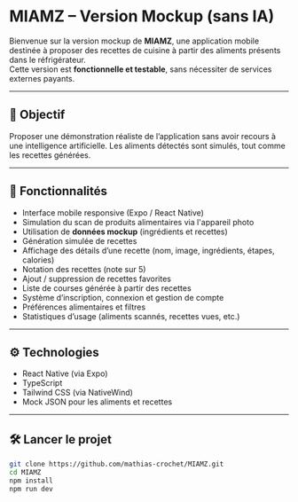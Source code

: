 # MIAMZ – Version Mockup (sans IA)

Bienvenue sur la version mockup de **MIAMZ**, une application mobile destinée à proposer des recettes de cuisine à partir des aliments présents dans le réfrigérateur.  
Cette version est **fonctionnelle et testable**, sans nécessiter de services externes payants.

---

## 🎯 Objectif

Proposer une démonstration réaliste de l’application sans avoir recours à une intelligence artificielle. Les aliments détectés sont simulés, tout comme les recettes générées.

---

## 📱 Fonctionnalités

- Interface mobile responsive (Expo / React Native)
- Simulation du scan de produits alimentaires via l'appareil photo
- Utilisation de **données mockup** (ingrédients et recettes)
- Génération simulée de recettes
- Affichage des détails d’une recette (nom, image, ingrédients, étapes, calories)
- Notation des recettes (note sur 5)
- Ajout / suppression de recettes favorites
- Liste de courses générée à partir des recettes
- Système d’inscription, connexion et gestion de compte
- Préférences alimentaires et filtres
- Statistiques d’usage (aliments scannés, recettes vues, etc.)

---

## ⚙️ Technologies

- React Native (via Expo)
- TypeScript
- Tailwind CSS (via NativeWind)
- Mock JSON pour les aliments et recettes

---

## 🛠 Lancer le projet

```bash
git clone https://github.com/mathias-crochet/MIAMZ.git
cd MIAMZ
npm install
npm run dev
